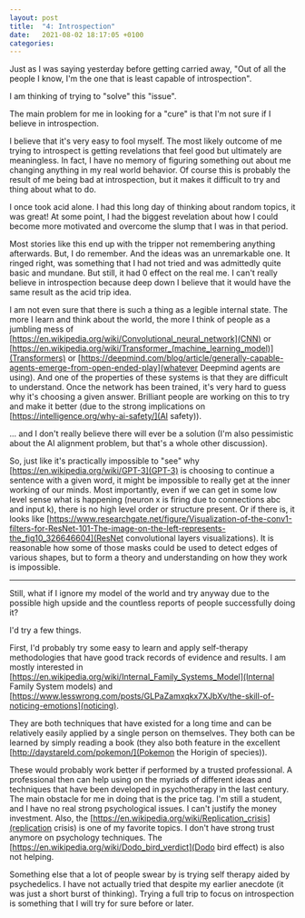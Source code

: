 ```yaml
---
layout: post
title:  "4: Introspection"
date:   2021-08-02 18:17:05 +0100
categories:
---
```


Just as I was saying yesterday before getting carried away, "Out of all the people I know, I'm the one that is least capable of introspection".

I am thinking of trying to "solve" this "issue".

The main problem for me in looking for a "cure" is that I'm not sure if I believe in introspection.

I believe that it's very easy to fool myself. The most likely outcome of me trying to introspect is getting revelations that feel good but ultimately are meaningless. In fact, I have no memory of figuring something out about me changing anything in my real world behavior. Of course this is probably the result of me being bad at introspection, but it makes it difficult to try and thing about what to do.

I once took acid alone. I had this long day of thinking about random topics, it was great! At some point, I had the biggest revelation about how I could become more motivated and overcome the slump that I was in that period.

Most stories like this end up with the tripper not remembering anything afterwards. But, I do remember. And the ideas was an unremarkable one. It ringed right, was something that I had not tried and was admittedly quite basic and mundane. But still, it had 0 effect on the real me. I can't really believe in introspection because deep down I believe that it would have the same result as the acid trip idea.

I am not even sure that there is such a thing as a legible internal state. The more I learn and think about the world, the more I think of people as a jumbling mess of [https://en.wikipedia.org/wiki/Convolutional_neural_network](CNN) or [https://en.wikipedia.org/wiki/Transformer_(machine_learning_model)](Transformers) or [https://deepmind.com/blog/article/generally-capable-agents-emerge-from-open-ended-play](whatever Deepmind agents are using). And one of the properties of these systems is that they are difficult to understand. Once the network has been trained, it's very hard to guess why it's choosing a given answer. Brilliant people are working on this to try and make it better (due to the strong implications on [https://intelligence.org/why-ai-safety/](AI safety)).

... and I don't really believe there will ever be a solution (I'm also pessimistic about the AI alignment problem, but that's a whole other discussion).

So, just like it's practically impossible to "see" why [https://en.wikipedia.org/wiki/GPT-3](GPT-3) is choosing to continue a sentence with a given word, it might be impossible to really get at the inner working of our minds. Most importantly, even if we can get in some low level sense what is happening (neuron x is firing due to connections abc and input k), there is no high level order or structure present. Or if there is, it looks like [https://www.researchgate.net/figure/Visualization-of-the-conv1-filters-for-ResNet-101-The-image-on-the-left-represents-the_fig10_326646604](ResNet convolutional layers visualizations). It is reasonable how some of those masks could be used to detect edges of various shapes, but to form a theory and understanding on how they work is impossible.

---

Still, what if I ignore my model of the world and try anyway due to the possible high upside and the countless reports of people successfully doing it?

I'd try a few things.

First, I'd probably try some easy to learn and apply self-therapy methodologies that have good track records of evidence and results. I am mostly interested in [https://en.wikipedia.org/wiki/Internal_Family_Systems_Model](Internal Family System models) and [https://www.lesswrong.com/posts/GLPaZamxqkx7XJbXv/the-skill-of-noticing-emotions](noticing).

They are both techniques that have existed for a long time and can be relatively easily applied by a single person on themselves. They both can be learned by simply reading a book (they also both feature in the excellent [http://daystareld.com/pokemon/](Pokemon the Horigin of species)).

These would probably work better if performed by a trusted professional. A professional then can help using on the myriads of different ideas and techniques that have been developed in psychotherapy in the last century. The main obstacle for me in doing that is the price tag. I'm still a student, and I have no real strong psychological issues. I can't justify the money investment. Also, the [https://en.wikipedia.org/wiki/Replication_crisis](replication crisis) is one of my favorite topics. I don't have strong trust anymore on psychology techniques. The [https://en.wikipedia.org/wiki/Dodo_bird_verdict](Dodo bird effect) is also not helping.

Something else that a lot of people swear by is trying self therapy aided by psychedelics. I have not actually tried that despite my earlier anecdote (it was just a short burst of thinking). Trying a full trip to focus on introspection is something that I will try for sure before or later.
